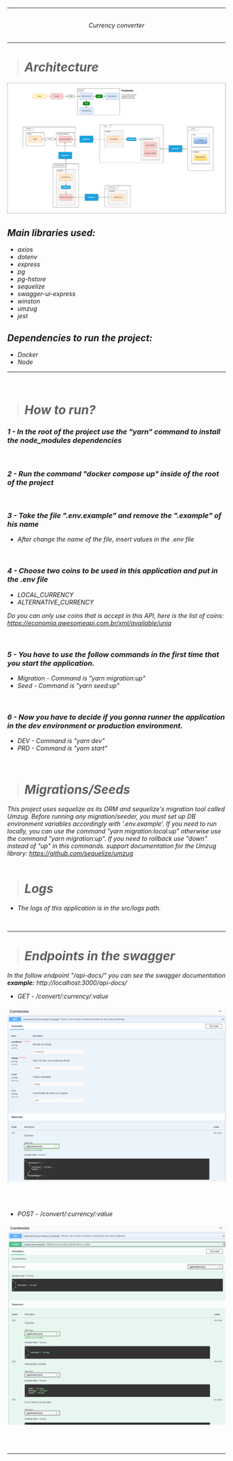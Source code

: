 <hr/>
<br/>
<div align="center"> <i>Currency converter<i></div>
<br/>
<hr/>

> # Architecture

![back-end-arch](src/main/docs/images/back-end-arch.png)

## Main libraries used:

- axios
- dotenv
- express
- pg
- pg-hstore
- sequelize
- swagger-ui-express
- winston
- umzug
- jest

## Dependencies to run the project:

- Docker
- Node

---

<br/>

> # How to run?

### 1 - In the root of the project use the "yarn" command to install the node_modules dependencies

<br/>

### 2 - Run the command "docker compose up" inside of the root of the project

<br/>

### 3 - Take the file ".env.example" and remove the ".example" of his name

- After change the name of the file, insert values in the .env file

<br/>

### 4 - Choose two coins to be used in this application and put in the .env file

- LOCAL_CURRENCY
- ALTERNATIVE_CURRENCY

Do you can only use coins that is accept in this API, here is the list of coins: https://economia.awesomeapi.com.br/xml/available/uniq

<br/>
  
### 5 - You have to use the follow commands in the first time that you start the application.
  
- Migration - Command is "yarn migration:up"
- Seed - Command is "yarn seed:up"

<br/>

### 6 - Now you have to decide if you gonna runner the application in the dev environment or production environment.

- DEV - Command is "yarn dev"
- PRD - Command is "yarn start"

<br/>

> # Migrations/Seeds

This project uses sequelize as its ORM and sequelize's migration tool called Umzug. Before running any migration/seeder, you must set up DB environment variables accordingly with '.env.example'. If you need to run locally, you can use the command "yarn migration:local:up" otherwise use the command "yarn migration:up". If you need to rollback use "down" instead of "up" in this commands. support documentation for the Umzug library: https://github.com/sequelize/umzug
<br/>
<br/>

> # Logs

- The logs of this application is in the src/logs path.

<br/>

<hr/>

> # Endpoints in the swagger

In the follow endpoint "/api-docs/" you can see the swagger documentation
<br/>
<b>example:</b> http://localhost:3000/api-docs/

- GET - /convert/:currency/:value

###### ![back-end-arch](src/main/docs/images/convertEndPoint.png)

<br/>

- POST - /convert/:currency/:value

###### ![back-end-arch](src/main/docs/images/saveCurrenciesEndPoint.png)

<br/>

<hr/>
